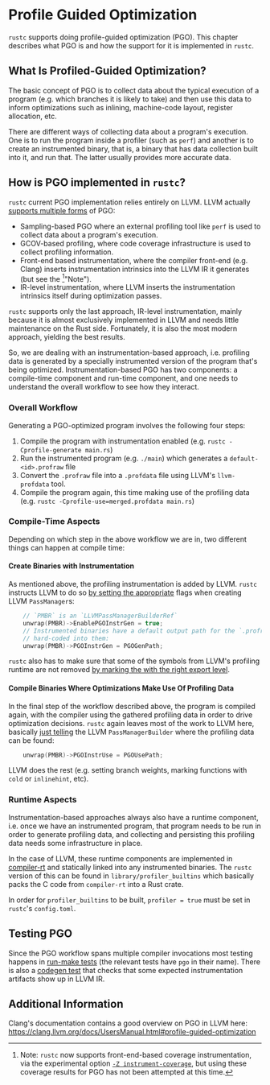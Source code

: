 # Profile Guided Optimization

`rustc` supports doing profile-guided optimization (PGO).
This chapter describes what PGO is and how the support for it is
implemented in `rustc`.

## What Is Profiled-Guided Optimization?

The basic concept of PGO is to collect data about the typical execution of
a program (e.g. which branches it is likely to take) and then use this data
to inform optimizations such as inlining, machine-code layout,
register allocation, etc.

There are different ways of collecting data about a program's execution.
One is to run the program inside a profiler (such as `perf`) and another
is to create an instrumented binary, that is, a binary that has data
collection built into it, and run that.
The latter usually provides more accurate data.

## How is PGO implemented in `rustc`?

`rustc` current PGO implementation relies entirely on LLVM.
LLVM actually [supports multiple forms][clang-pgo] of PGO:

[clang-pgo]: https://clang.llvm.org/docs/UsersManual.html#profile-guided-optimization

- Sampling-based PGO where an external profiling tool like `perf` is used
  to collect data about a program's execution.
- GCOV-based profiling, where code coverage infrastructure is used to collect
  profiling information.
- Front-end based instrumentation, where the compiler front-end (e.g. Clang)
  inserts instrumentation intrinsics into the LLVM IR it generates (but see the
  [^note-instrument-coverage]"Note").
- IR-level instrumentation, where LLVM inserts the instrumentation intrinsics
  itself during optimization passes.

`rustc` supports only the last approach, IR-level instrumentation, mainly
because it is almost exclusively implemented in LLVM and needs little
maintenance on the Rust side. Fortunately, it is also the most modern approach,
yielding the best results.

So, we are dealing with an instrumentation-based approach, i.e. profiling data
is generated by a specially instrumented version of the program that's being
optimized. Instrumentation-based PGO has two components: a compile-time
component and run-time component, and one needs to understand the overall
workflow to see how they interact.

[^note-instrument-coverage]: Note: `rustc` now supports front-end-based coverage
instrumentation, via the experimental option
[`-Z instrument-coverage`](../llvm-coverage-instrumentation), but using these
coverage results for PGO has not been attempted at this time.

### Overall Workflow

Generating a PGO-optimized program involves the following four steps:

1. Compile the program with instrumentation enabled (e.g. `rustc -Cprofile-generate main.rs`)
2. Run the instrumented program (e.g. `./main`) which generates a `default-<id>.profraw` file
3. Convert the `.profraw` file into a `.profdata` file using LLVM's `llvm-profdata` tool.
4. Compile the program again, this time making use of the profiling data
   (e.g. `rustc -Cprofile-use=merged.profdata main.rs`)

### Compile-Time Aspects

Depending on which step in the above workflow we are in, two different things
can happen at compile time:

#### Create Binaries with Instrumentation

As mentioned above, the profiling instrumentation is added by LLVM.
`rustc` instructs LLVM to do so [by setting the appropriate][pgo-gen-passmanager]
flags when creating LLVM `PassManager`s:

```C
	// `PMBR` is an `LLVMPassManagerBuilderRef`
    unwrap(PMBR)->EnablePGOInstrGen = true;
    // Instrumented binaries have a default output path for the `.profraw` file
    // hard-coded into them:
    unwrap(PMBR)->PGOInstrGen = PGOGenPath;
```

`rustc` also has to make sure that some of the symbols from LLVM's profiling
runtime are not removed [by marking the with the right export level][pgo-gen-symbols].

[pgo-gen-passmanager]: https://github.com/rust-lang/rust/blob/1.34.1/src/rustllvm/PassWrapper.cpp#L412-L416
[pgo-gen-symbols]:https://github.com/rust-lang/rust/blob/1.34.1/src/librustc_codegen_ssa/back/symbol_export.rs#L212-L225


#### Compile Binaries Where Optimizations Make Use Of Profiling Data

In the final step of the workflow described above, the program is compiled
again, with the compiler using the gathered profiling data in order to drive
optimization decisions. `rustc` again leaves most of the work to LLVM here,
basically [just telling][pgo-use-passmanager] the LLVM `PassManagerBuilder`
where the profiling data can be found:

```C
	unwrap(PMBR)->PGOInstrUse = PGOUsePath;
```

[pgo-use-passmanager]: https://github.com/rust-lang/rust/blob/1.34.1/src/rustllvm/PassWrapper.cpp#L417-L420

LLVM does the rest (e.g. setting branch weights, marking functions with
`cold` or `inlinehint`, etc).


### Runtime Aspects

Instrumentation-based approaches always also have a runtime component, i.e.
once we have an instrumented program, that program needs to be run in order
to generate profiling data, and collecting and persisting this profiling
data needs some infrastructure in place.

In the case of LLVM, these runtime components are implemented in
[compiler-rt][compiler-rt-profile] and statically linked into any instrumented
binaries.
The `rustc` version of this can be found in `library/profiler_builtins` which
basically packs the C code from `compiler-rt` into a Rust crate.

In order for `profiler_builtins` to be built, `profiler = true` must be set
in `rustc`'s `config.toml`.

[compiler-rt-profile]: https://github.com/llvm/llvm-project/tree/master/compiler-rt/lib/profile

## Testing PGO

Since the PGO workflow spans multiple compiler invocations most testing happens
in [run-make tests][rmake-tests] (the relevant tests have `pgo` in their name).
There is also a [codegen test][codegen-test] that checks that some expected
instrumentation artifacts show up in LLVM IR.

[rmake-tests]: https://github.com/rust-lang/rust/tree/master/src/test/run-make-fulldeps
[codegen-test]: https://github.com/rust-lang/rust/blob/master/src/test/codegen/pgo-instrumentation.rs

## Additional Information

Clang's documentation contains a good overview on PGO in LLVM here:
https://clang.llvm.org/docs/UsersManual.html#profile-guided-optimization
